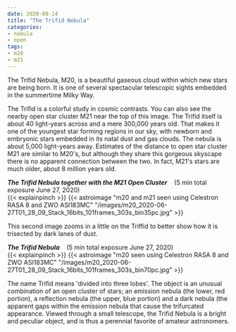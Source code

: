 ```yaml
---
date: 2020-08-14
title: "The Trifid Nebula"
categories:
- nebula
- open
tags:
- m20
- m21
---
```

The Trifid Nebula, M20, is a beautiful gaseous cloud within which new stars are being born.  It is one of several spectacular telescopic sights embedded in the summertime Milky Way.


<!--more-->
The Trifid is a colorful study in cosmic contrasts. You can also see the nearby open star cluster M21 near the top of this image. The Trifid itself is about 40 light-years across and a mere 300,000 years old. That makes it one of the youngest star forming regions in our sky, with newborn and embryonic stars embedded in its natal dust and gas clouds. The nebula is about 5,000 light-years away. Estimates of the distance to open star cluster M21 are similar to M20's, but although they share this gorgeous skyscape there is no apparent connection between the two. In fact, M21's stars are much older, about 8 million years old. 

_**The Trifid Nebula together with the M21 Open Cluster**_ &nbsp;&nbsp; (5 min total exposure June 27, 2020)<br>
{{< explainpinch >}}
 {{< astroimage "m20 and m21 seen using Celestron RASA 8 and ZWO ASI183MC" "/images/m20_2020-06-27T01_28_09_Stack_16bits_101frames_303s_bin35pc.jpg" >}}

 This second image zooms in a little on the Triffid to better show how it is trisected by dark lanes of dust.

 _**The Trifid Nebula**_ &nbsp;&nbsp; (5 min total exposure June 27, 2020)<br>
 {{< explainpinch >}}
 {{< astroimage "m20 seen using Celestron RASA 8 and ZWO ASI183MC" "/images/m20_2020-06-27T01_28_09_Stack_16bits_101frames_303s_bin70pc.jpg" >}}

 The name Trifid means 'divided into three lobes'. The object is an unusual combination of an open cluster of stars; an emission nebula (the lower, red portion), a reflection nebula (the upper, blue portion) and a dark nebula (the apparent gaps within the emission nebula that cause the trifurcated appearance. Viewed through a small telescope, the Trifid Nebula is a bright and peculiar object, and is thus a perennial favorite of amateur astronomers.